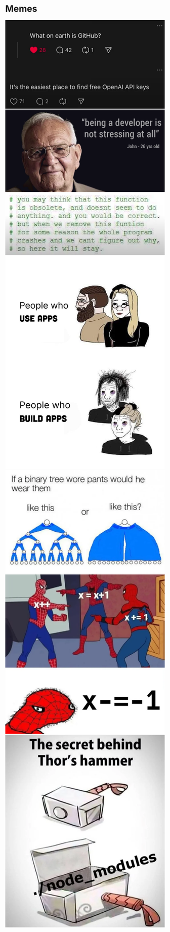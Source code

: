 # Memes
![Meme 1](image%20(3-98).png)
![Meme 2](image%20(5-98).png)
![Meme 3](image%20(6-98).png)
![Meme 4](image%20(7-98).jpeg)
![Meme 5](image%20(13-98).webp)
![Meme 6](image%20(21-98).webp)
![Meme 7](image%20(23-98).webp)
